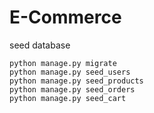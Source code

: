 # E-Commerce

seed database

```shell
python manage.py migrate
python manage.py seed_users
python manage.py seed_products
python manage.py seed_orders
python manage.py seed_cart
```
